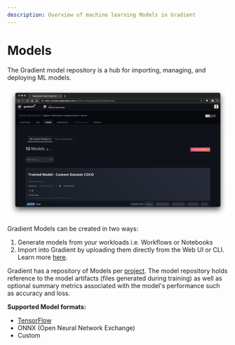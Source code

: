 ```yaml
---
description: Overview of machine learning Models in Gradient
---
```


# Models

The Gradient model repository is a hub for importing, managing, and deploying ML models. 

![Models are available within projects](../../.gitbook/assets/screen-shot-2021-01-18-at-10.12.57-pm%20%282%29%20%282%29%20%282%29%20%282%29%20%282%29%20%282%29.png)

Gradient Models can be created in two ways: 

1. Generate models from your workloads i.e. Workflows or Notebooks
2. Import into Gradient by uploading them directly from the Web UI or CLI. Learn more [here](create-a-model/).

Gradient has a repository of Models per [project](../../get-started/managing-projects/). The model repository holds reference to the model artifacts \(files generated during training\) as well as optional summary metrics associated with the model's performance such as accuracy and loss.

**Supported Model formats:**

* [TensorFlow](https://www.tensorflow.org/guide/saved_model)
* ONNX \(Open Neural Network Exchange\) 
* Custom

